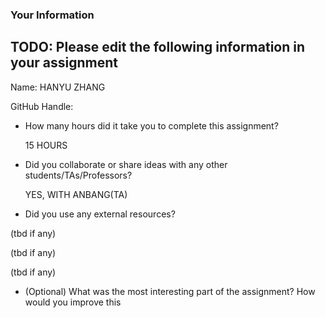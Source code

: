 ### Your Information

## TODO: Please edit the following information in your assignment

Name: HANYU ZHANG

GitHub Handle:

- How many hours did it take you to complete this assignment?

  15 HOURS

- Did you collaborate or share ideas with any other students/TAs/Professors?
  
  YES, WITH ANBANG(TA)

- Did you use any external resources?

(tbd if any)

(tbd if any)

(tbd if any)

- (Optional) What was the most interesting part of the assignment? How would you improve this 